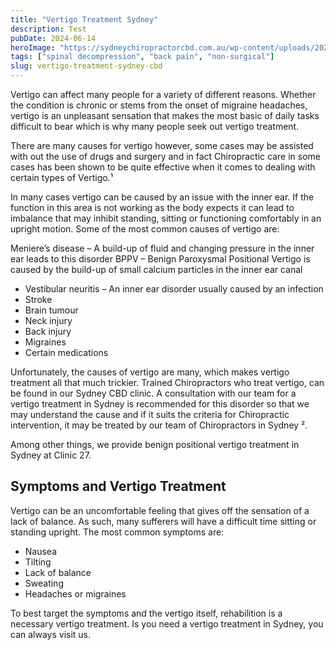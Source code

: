 ```yaml
---
title: "Vertigo Treatment Sydney"
description: Test
pubDate: 2024-06-14
heroImage: "https://sydneychiropractorcbd.com.au/wp-content/uploads/2024/12/The-Main-Reasons-for-Lower-Back-Pain-1024x1024.jpg"
tags: ["spinal decompression", "back pain", "non-surgical"]
slug: vertigo-treatment-sydney-cbd
---
```


Vertigo can affect many people for a variety of different reasons. Whether the condition is chronic or stems from the onset of migraine headaches, vertigo is an unpleasant sensation that makes the most basic of daily tasks difficult to bear which is why many people seek out vertigo treatment.

There are many causes for vertigo however, some cases may be assisted with out the use of drugs and surgery and in fact Chiropractic care in some cases has been shown to be quite effective when it comes to dealing with certain types of Vertigo.¹

In many cases vertigo can be caused by an issue with the inner ear. If the function in this area is not working as the body expects it can lead to imbalance that may inhibit standing, sitting or functioning comfortably in an upright motion. Some of the most common causes of vertigo are:

Meniere’s disease – A build-up of fluid and changing pressure in the inner ear leads to this disorder
BPPV – Benign Paroxysmal Positional Vertigo is caused by the build-up of small calcium particles in the inner ear canal

- Vestibular neuritis – An inner ear disorder usually caused by an infection
- Stroke
- Brain tumour
- Neck injury
- Back injury
- Migraines
- Certain medications

Unfortunately, the causes of vertigo are many, which makes vertigo treatment all that much trickier. Trained Chiropractors who treat vertigo, can be found in our Sydney CBD clinic. A consultation with our team for a vertigo treatment in Sydney is recommended for this disorder so that we may understand the cause and if it suits the criteria for Chiropractic intervention, it may be treated by our team of Chiropractors in Sydney ². 

Among other things, we provide benign positional vertigo treatment in Sydney at Clinic 27.

## Symptoms and Vertigo Treatment

Vertigo can be an uncomfortable feeling that gives off the sensation of a lack of balance. As such,
many sufferers will have a difficult time sitting or standing upright. The most common symptoms are:

- Nausea
- Tilting
- Lack of balance
- Sweating
- Headaches or migraines

To best target the symptoms and the vertigo itself, rehabilition is a necessary vertigo treatment. Is you need a vertigo treatment in Sydney, you can always visit us.